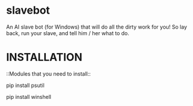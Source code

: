 # slavebot

An AI slave bot (for Windows) that will do all the dirty work for you! So lay back, run your slave, and tell him / her what to do.

# INSTALLATION

::Modules that you need to install::

pip install psutil

pip install winshell

